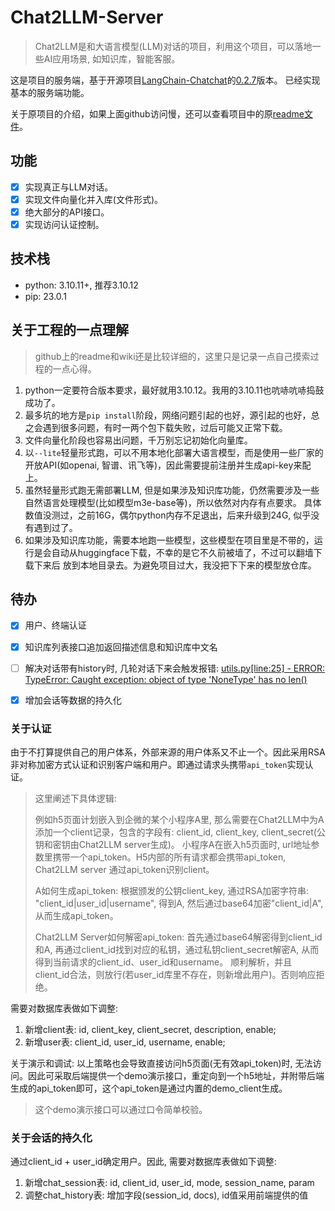 # Chat2LLM-Server
> Chat2LLM是和大语言模型(LLM)对话的项目，利用这个项目，可以落地一些AI应用场景, 如知识库，智能客服。

这是项目的服务端，基于开源项目[LangChain-Chatchat](https://github.com/chatchat-space/Langchain-Chatchat)的[0.2.7](https://github.com/chatchat-space/Langchain-Chatchat/tree/v0.2.7)版本。
已经实现基本的服务端功能。

关于原项目的介绍，如果上面github访问慢，还可以查看项目中的原[readme文件](./README_origin.md)。

## 功能
- [x] 实现真正与LLM对话。
- [x] 实现文件向量化并入库(文件形式)。
- [x] 绝大部分的API接口。
- [x] 实现访问认证控制。

## 技术栈
- python: 3.10.11+, 推荐3.10.12
- pip: 23.0.1


## 关于工程的一点理解
> github上的readme和wiki还是比较详细的，这里只是记录一点自己摸索过程的一点心得。

1. python一定要符合版本要求，最好就用3.10.12。我用的3.10.11也吭哧吭哧捣鼓成功了。
2. 最多坑的地方是`pip install`阶段，网络问题引起的也好，源引起的也好，总之会遇到很多问题，有时一两个包下载失败，过后可能又正常下载。
3. 文件向量化阶段也容易出问题，千万别忘记初始化向量库。
4. 以`--lite`轻量形式跑，可以不用本地化部署大语言模型，而是使用一些厂家的开放API(如openai, 智谱、讯飞等)，因此需要提前注册并生成api-key来配上。
5. 虽然轻量形式跑无需部署LLM, 但是如果涉及知识库功能，仍然需要涉及一些自然语言处理模型(比如模型m3e-base等)，所以依然对内存有点要求。
具体数值没测过，之前16G，偶尔python内存不足退出，后来升级到24G, 似乎没有遇到过了。
6. 如果涉及知识库功能，需要本地跑一些模型，这些模型在项目里是不带的，运行是会自动从huggingface下载，不幸的是它不久前被墙了，不过可以翻墙下载下来后
放到本地目录去。为避免项目过大，我没把下下来的模型放仓库。


## 待办
- [x] 用户、终端认证
- [x] 知识库列表接口追加返回描述信息和知识库中文名
- [ ] 解决对话带有history时, 几轮对话下来会触发报错: [utils.py[line:25] - ERROR: TypeError: Caught exception: object of type 'NoneType' has no len()](https://github.com/chatchat-space/Langchain-Chatchat/issues/2228)
- [x] 增加会话等数据的持久化


### 关于认证
由于不打算提供自己的用户体系，外部来源的用户体系又不止一个。因此采用RSA非对称加密方式认证和识别客户端和用户。即通过请求头携带`api_token`实现认证。

> 这里阐述下具体逻辑:
> 
> 例如h5页面计划嵌入到企微的某个小程序A里, 那么需要在Chat2LLM中为A添加一个client记录，包含的字段有: client_id, client_key, client_secret(公钥和密钥由Chat2LLM server生成)。
> 小程序A在嵌入h5页面时, url地址参数里携带一个api_token。H5内部的所有请求都会携带api_token, Chat2LLM server 通过api_token识别client。
> 
> A如何生成api_token: 根据颁发的公钥client_key, 通过RSA加密字符串: "client_id|user_id|username", 得到A, 然后通过base64加密"client_id|A", 从而生成api_token。
> 
> Chat2LLM Server如何解密api_token: 首先通过base64解密得到client_id和A, 再通过client_id找到对应的私钥，通过私钥client_secret解密A, 从而得到当前请求的client_id、user_id和username。
> 顺利解析，并且client_id合法，则放行(若user_id库里不存在，则新增此用户)。否则响应拒绝。

需要对数据库表做如下调整:
1. 新增client表: id, client_key, client_secret, description, enable;
2. 新增user表: client_id, user_id, username, enable;

关于演示和调试: 以上策略也会导致直接访问h5页面(无有效api_token)时, 无法访问。因此可采取后端提供一个demo演示接口，重定向到一个h5地址，并附带后端
生成的api_token即可，这个api_token是通过内置的demo_client生成。
> 这个demo演示接口可以通过口令简单校验。

### 关于会话的持久化
通过client_id + user_id确定用户。因此, 需要对数据库表做如下调整:
1. 新增chat_session表: id, client_id, user_id, mode, session_name, param
2. 调整chat_history表: 增加字段(session_id, docs), id值采用前端提供的值